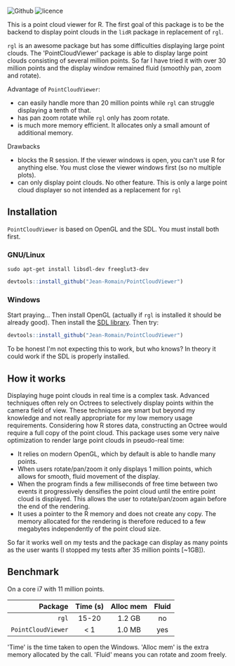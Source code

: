 ![Github](https://img.shields.io/badge/Github-0.1.0-green.svg) ![licence](https://img.shields.io/badge/Licence-GPL--3-blue.svg)

This is a point cloud viewer for R. The first goal of this package is to be the backend to display point clouds in the `lidR` package in replacement of `rgl`.

`rgl` is an awesome package but has some difficulties displaying large point clouds. The 'PointCloudViewer' package is able to display large point clouds consisting of several million points. So far I have tried it with over 30 million points and the display window remained fluid (smoothly pan, zoom and rotate).

Advantage of `PointCloudViewer`:

* can easily handle more than 20 million points while `rgl` can struggle displaying a tenth of that.
* has pan zoom rotate while `rgl` only has zoom rotate.
* is much more memory efficient. It allocates only a small amount of additional memory.

Drawbacks

* blocks the R session. If the viewer windows is open, you can't use R for anything else. You must close the viewer windows first (so no multiple plots).
* can only display point clouds. No other feature. This is only a large point cloud displayer so not intended as a replacement for `rgl`

## Installation

`PointCloudViewer` is based on OpenGL and the SDL. You must install both first.

### GNU/Linux

```
sudo apt-get install libsdl-dev freeglut3-dev
```

```r
devtools::install_github("Jean-Romain/PointCloudViewer")
```

### Windows

Start praying... Then install OpenGL (actually if `rgl` is installed it should be already good). Then install the [SDL library](https://www.google.com/search?q=install+SDL+library+on+windows&ie=utf-8&oe=utf-8). Then try:

```r
devtools::install_github("Jean-Romain/PointCloudViewer")
```

To be honest I'm not expecting this to work, but who knows? In theory it could work if the SDL is properly installed.

## How it works
 
Displaying huge point clouds in real time is a complex task. Advanced techniques often rely on Octrees to selectively display points within the camera field of view. These techniques are smart but beyond my knowledge and not really appropriate for my low memory usage requirements. Considering how R stores data, constructing an Octree would require a full copy of the point cloud. This package uses some very naive optimization to render large point clouds in pseudo-real time:
 
* It relies on modern OpenGL, which by default is able to handle many points.
* When users rotate/pan/zoom it only displays 1 million points, which allows for smooth, fluid movement of the display.
* When the program finds a few milliseconds of free time between two events it progressively densifies the point cloud until the entire point cloud is displayed. This allows the user to rotate/pan/zoom again before the end of the rendering.
* It uses a pointer to the R memory and does not create any copy. The memory allocated for the rendering is therefore reduced to a few megabytes independently of the point cloud size.
 
So far it works well on my tests and the package can display as many points as the user wants (I stopped my tests after 35 million points [~1GB]).

## Benchmark

On a core i7 with 11 million points.

| Package            | Time (s)      | Alloc mem | Fluid |
| ------------------:|:-------------:| :--------:|:-----:|
| `rgl`              | 15-20         | 1.2 GB    | no    |
| `PointCloudViewer` | < 1           | 1.0 MB    | yes   |

'Time' is the time taken to open the Windows. 'Alloc mem' is the extra memory allocated by the call. 'Fluid' means you can rotate and zoom freely.
